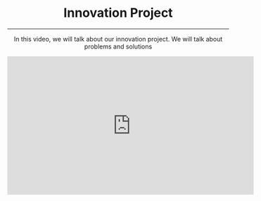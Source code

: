 <center><h1>Innovation Project</h1></center>
<hr/>
<center><p>In this video, we will talk about our innovation project. We will talk about problems and solutions</p></center>
<center><iframe width="560" height="315" src="https://www.youtube.com/embed/i0yNbxWfzFM" title="YouTube video player" frameborder="0" allow="accelerometer; autoplay; clipboard-write; encrypted-media; gyroscope; picture-in-picture" allowfullscreen></iframe></center>
